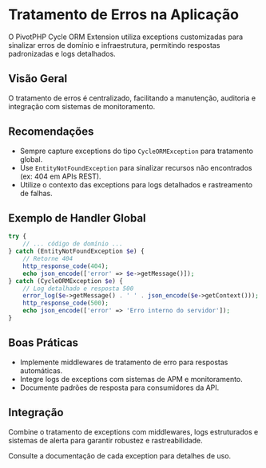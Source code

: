 # Tratamento de Erros na Aplicação

O PivotPHP Cycle ORM Extension utiliza exceptions customizadas para sinalizar erros de domínio e infraestrutura, permitindo respostas padronizadas e logs detalhados.

## Visão Geral
O tratamento de erros é centralizado, facilitando a manutenção, auditoria e integração com sistemas de monitoramento.

## Recomendações
- Sempre capture exceptions do tipo `CycleORMException` para tratamento global.
- Use `EntityNotFoundException` para sinalizar recursos não encontrados (ex: 404 em APIs REST).
- Utilize o contexto das exceptions para logs detalhados e rastreamento de falhas.

## Exemplo de Handler Global
```php
try {
    // ... código de domínio ...
} catch (EntityNotFoundException $e) {
    // Retorne 404
    http_response_code(404);
    echo json_encode(['error' => $e->getMessage()]);
} catch (CycleORMException $e) {
    // Log detalhado e resposta 500
    error_log($e->getMessage() . ' ' . json_encode($e->getContext()));
    http_response_code(500);
    echo json_encode(['error' => 'Erro interno do servidor']);
}
```

## Boas Práticas
- Implemente middlewares de tratamento de erro para respostas automáticas.
- Integre logs de exceptions com sistemas de APM e monitoramento.
- Documente padrões de resposta para consumidores da API.

## Integração
Combine o tratamento de exceptions com middlewares, logs estruturados e sistemas de alerta para garantir robustez e rastreabilidade.

Consulte a documentação de cada exception para detalhes de uso.
